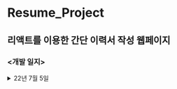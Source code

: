 # Resume_Project

## 리액트를 이용한 간단 이력서 작성 웹페이지

### <개발 일지>
<details>
<summary>22년 7월 5일</summary>
<div markdown="1">

>1. 이력서 항목 버튼으로 추가
>- <img width="100%" src="https://user-images.githubusercontent.com/44563747/177324978-ddd49e8f-4f25-4e84-8e0b-d77cde0091e9.gif"/>
>2. 성별 선택 드롭다운 메뉴
>- <img width="100%" src="https://user-images.githubusercontent.com/44563747/177326978-6ce755fd-d211-4492-9b61-32a279b9dcb7.gif"/>
>3. 생년월일, 연락처 구분자
>- <img width="100%" src="https://user-images.githubusercontent.com/44563747/177326787-68aa2a7e-e98d-40dd-8d48-3d917334d423.gif"/>
>4. 로컬 사진 등록
>- <img width="100%" src="https://user-images.githubusercontent.com/44563747/177326882-726eaad0-7b51-4adb-95de-ef3a5e0efb2e.gif"/>
>5. DaumPostcode API 이용 주소 등록
>- <img width="100%" src="https://user-images.githubusercontent.com/44563747/177327059-8d4d22ca-aceb-4683-a7b0-a79691f53ff4.gif"/>

</div>
</details>